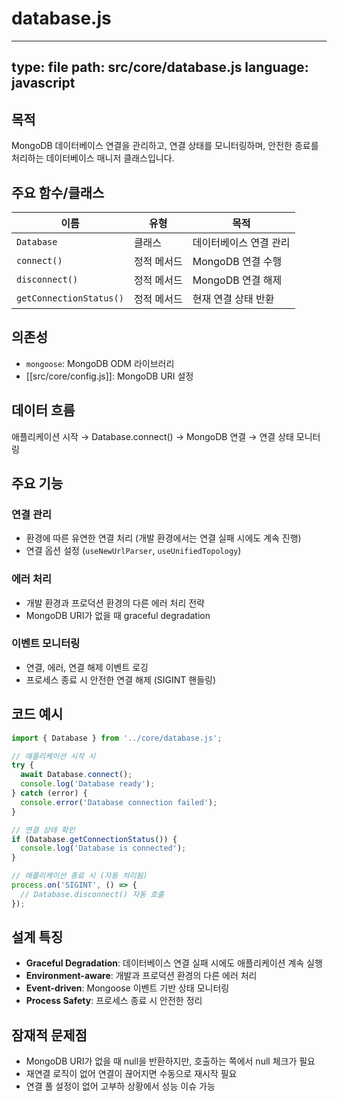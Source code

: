 # database.js

---
type: file
path: src/core/database.js
language: javascript
---

## 목적
MongoDB 데이터베이스 연결을 관리하고, 연결 상태를 모니터링하며, 안전한 종료를 처리하는 데이터베이스 매니저 클래스입니다.

## 주요 함수/클래스
| 이름 | 유형 | 목적 |
|------|------|------|
| `Database` | 클래스 | 데이터베이스 연결 관리 |
| `connect()` | 정적 메서드 | MongoDB 연결 수행 |
| `disconnect()` | 정적 메서드 | MongoDB 연결 해제 |
| `getConnectionStatus()` | 정적 메서드 | 현재 연결 상태 반환 |

## 의존성
- `mongoose`: MongoDB ODM 라이브러리
- [[src/core/config.js]]: MongoDB URI 설정

## 데이터 흐름
애플리케이션 시작 → Database.connect() → MongoDB 연결 → 연결 상태 모니터링

## 주요 기능

### 연결 관리
- 환경에 따른 유연한 연결 처리 (개발 환경에서는 연결 실패 시에도 계속 진행)
- 연결 옵션 설정 (`useNewUrlParser`, `useUnifiedTopology`)

### 에러 처리
- 개발 환경과 프로덕션 환경의 다른 에러 처리 전략
- MongoDB URI가 없을 때 graceful degradation

### 이벤트 모니터링
- 연결, 에러, 연결 해제 이벤트 로깅
- 프로세스 종료 시 안전한 연결 해제 (SIGINT 핸들링)

## 코드 예시
```javascript
import { Database } from '../core/database.js';

// 애플리케이션 시작 시
try {
  await Database.connect();
  console.log('Database ready');
} catch (error) {
  console.error('Database connection failed');
}

// 연결 상태 확인
if (Database.getConnectionStatus()) {
  console.log('Database is connected');
}

// 애플리케이션 종료 시 (자동 처리됨)
process.on('SIGINT', () => {
  // Database.disconnect() 자동 호출
});
```

## 설계 특징
- **Graceful Degradation**: 데이터베이스 연결 실패 시에도 애플리케이션 계속 실행
- **Environment-aware**: 개발과 프로덕션 환경의 다른 에러 처리
- **Event-driven**: Mongoose 이벤트 기반 상태 모니터링
- **Process Safety**: 프로세스 종료 시 안전한 정리

## 잠재적 문제점
- MongoDB URI가 없을 때 null을 반환하지만, 호출하는 쪽에서 null 체크가 필요
- 재연결 로직이 없어 연결이 끊어지면 수동으로 재시작 필요
- 연결 풀 설정이 없어 고부하 상황에서 성능 이슈 가능
